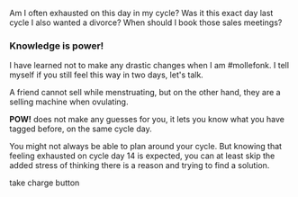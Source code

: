 Am I often exhausted on this day in my cycle? Was it this exact day last cycle I also wanted a divorce? When should I book those sales meetings?

### Knowledge is power!

I have learned not to make any drastic changes when I am #mollefonk. I tell myself if you still feel this way in two days, let's talk.

A friend cannot sell while menstruating, but on the other hand, they are a selling machine when ovulating.

**POW!** does not make any guesses for you, it lets you know what you have tagged before, on the same cycle day.

You might not always be able to plan around your cycle. But knowing that feeling exhausted on cycle day 14 is expected, you can at least skip the added stress of thinking there is a reason and trying to find a solution.

take charge button